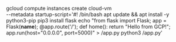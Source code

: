 gcloud compute instances create cloud-vm \
    --metadata startup-script='#! /bin/bash
    apt update && apt install -y python3-pip
    pip3 install flask
    echo "from flask import Flask; app = Flask(__name__); @app.route('/'); def home(): return \"Hello from GCP!\"; app.run(host=\"0.0.0.0\", port=5000)" > /app.py
    python3 /app.py'